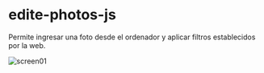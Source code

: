 # edite-photos-js
 Permite ingresar una foto desde el ordenador y aplicar filtros establecidos por la web.

![screen01](https://user-images.githubusercontent.com/55862658/90846914-ab9f2580-e33f-11ea-9617-ac5ba4368bd1.png)
